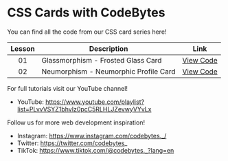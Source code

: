 # CSS Cards with CodeBytes
You can find all the code from our CSS card series here!

| Lesson | Description | Link
| :---: | ----- | --- |
| 01 | Glassmorphism - Frosted Glass Card | [View Code](https://github.com/CodeBytes94/css-cards/tree/main/glassmorphism/frosted-glass-card)
| 02 | Neumorphism - Neumorphic Profile Card | [View Code](https://github.com/CodeBytes94/css-cards/tree/main/neumorphism/neumorphic-profile-card)

For full tutorials visit our YouTube channel!
- YouTube: https://www.youtube.com/playlist?list=PLvvVSYZ1bhvIz0pcC5RLHLJZevwyVYvLx

Follow us for more web development inspiration!
- Instagram: https://www.instagram.com/codebytes._/
- Twitter: https://twitter.com/codebytes_
- TikTok: https://www.tiktok.com/@codebytes._?lang=en
